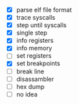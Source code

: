- [x] parse elf file format
- [x] trace syscalls
- [x] step until syscalls
- [x] single step
- [x] info registers
- [x] info memory
- [ ] set registers 
- [x] set breakpoints
- [ ] break line
- [ ] disassambler
- [ ] hex dump
- [ ] no idea

